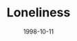 ---
layout: message
category: message
series: "What Are You Running From?"
title: "Loneliness"
date: 1998-10-11
audio-description: "This series teaches us to deal with our fears and take back responsibility for our own lives. "
audio: ""
audio-title: "Loneliness"
audio-duration: ":"
---
